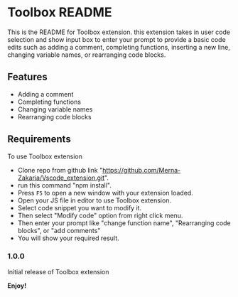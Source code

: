 # Toolbox README

This is the README for Toolbox extension. this extension takes in user code selection and show input box to enter your prompt to provide a basic code edits such as adding a comment, completing functions, inserting a new line, changing variable names, or rearranging code blocks.

## Features

* Adding a comment
* Completing functions
* Changing variable names
* Rearranging code blocks

## Requirements

To use Toolbox extension
* Clone repo from github link "https://github.com/Merna-Zakaria/Vscode_extension.git".
* run this command "npm install".
* Press `F5` to open a new window with your extension loaded.
* Open your JS file in editor to use Toolbox extension.
* Select code snippet you want to modify it.
* Then select "Modify code" option from right click menu.
* Then enter your prompt like "change function name", "Rearranging code blocks", or "add comments"
* You will show your required result.

### 1.0.0

Initial release of Toolbox extension

**Enjoy!**
